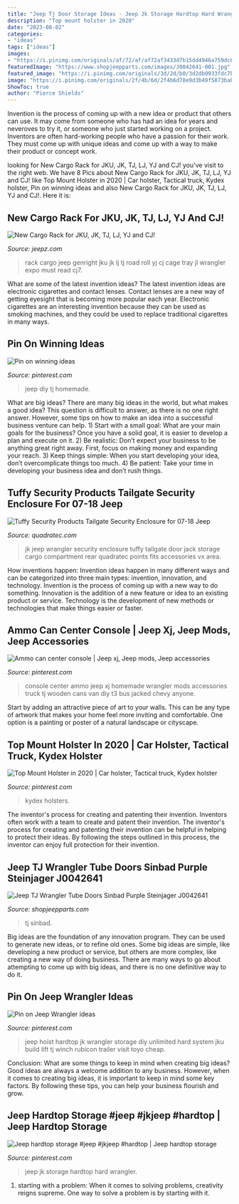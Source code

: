 ```yaml
---
title: "Jeep Tj Door Storage Ideas - Jeep Jk Storage Hardtop Hard Wrangler"
description: "Top mount holster in 2020"
date: "2023-08-02"
categories:
- "ideas"
tags: ["ideas"]
images:
- "https://i.pinimg.com/originals/af/72/af/af72af3433d7b15dd4946a759dc69115.jpg"
featuredImage: "https://www.shopjeepparts.com/images/J0042641-001.jpg"
featured_image: "https://i.pinimg.com/originals/3d/2d/b0/3d2db0933fdc7bb2ea8cf76b744725ed.jpg"
image: "https://i.pinimg.com/originals/2f/4b/6d/2f4b6d78e9d3b49f5873babc75e5bbf9.jpg"
ShowToc: true
author: "Pierce Shields"
---
```



Invention is the process of coming up with a new idea or product that others can use. It may come from someone who has had an idea for years and neveroves to try it, or someone who just started working on a project. Inventors are often hard-working people who have a passion for their work. They must come up with unique ideas and come up with a way to make their product or concept work.

	

		
looking for New Cargo Rack for JKU, JK, TJ, LJ, YJ and CJ! you've visit to the right web. We have 8 Pics about New Cargo Rack for JKU, JK, TJ, LJ, YJ and CJ! like Top Mount Holster in 2020 | Car holster, Tactical truck, Kydex holster, Pin on winning ideas and also New Cargo Rack for JKU, JK, TJ, LJ, YJ and CJ!. Here it is:
		
    
## New Cargo Rack For JKU, JK, TJ, LJ, YJ And CJ!

<img loading=lazy src="https://www.jeepz.com/forum/images/imported/2016/06/cr11_zpstcsqoypg-1.jpg" onerror="this.onerror=null;this.src='https://tse2.mm.bing.net/th?id=OIP.qb2lFFXIWTnriMSPU90QUAHaFj&amp;pid=15.1';" alt="New Cargo Rack for JKU, JK, TJ, LJ, YJ and CJ!">

_Source: jeepz.com_

>rack cargo jeep genright jku jk lj tj road roll yj cj cage tray jl wrangler expo must read cj7. 

	

What are some of the latest invention ideas?
The latest invention ideas are electronic cigarettes and contact lenses. Contact lenses are a new way of getting eyesight that is becoming more popular each year. Electronic cigarettes are an interesting invention because they can be used as smoking machines, and they could be used to replace traditional cigarettes in many ways.

    
## Pin On Winning Ideas

<img loading=lazy src="https://i.pinimg.com/736x/79/6d/10/796d10870faab418977aeec746b621a4--jeeps.jpg" onerror="this.onerror=null;this.src='https://tse2.mm.bing.net/th?id=OIP.4VshOKNpr4ciXroJSNDYJgHaJ3&amp;pid=15.1';" alt="Pin on winning ideas">

_Source: pinterest.com_

>jeep diy tj homemade. 

	

What are big ideas?
There are many big ideas in the world, but what makes a good idea? This question is difficult to answer, as there is no one right answer. However, some tips on how to make an idea into a successful business venture can help. 1) Start with a small goal: What are your main goals for the business? Once you have a solid goal, it is easier to develop a plan and execute on it. 2) Be realistic: Don’t expect your business to be anything great right away. First, focus on making money and expanding your reach. 3) Keep things simple: When you start developing your idea, don’t overcomplicate things too much. 4) Be patient: Take your time in developing your business idea and don’t rush things.

    
## Tuffy Security Products Tailgate Security Enclosure For 07-18 Jeep

<img loading=lazy src="https://www.quadratec.com/sites/default/files/styles/product_zoomed/public/product_images/160239.jpg" onerror="this.onerror=null;this.src='https://tse3.mm.bing.net/th?id=OIP.nFAZMwnHJkTiSVMQH6CwZgHaGG&amp;pid=15.1';" alt="Tuffy Security Products Tailgate Security Enclosure for 07-18 Jeep">

_Source: quadratec.com_

>jk jeep wrangler security enclosure tuffy tailgate door jack storage cargo compartment rear quadratec points fits accessories vx area. 

	

How inventions happen:
Invention ideas happen in many different ways and can be categorized into three main types: invention, innovation, and technology. Invention is the process of coming up with a new way to do something. Innovation is the addition of a new feature or idea to an existing product or service. Technology is the development of new methods or technologies that make things easier or faster.

    
## Ammo Can Center Console | Jeep Xj, Jeep Mods, Jeep Accessories

<img loading=lazy src="https://i.pinimg.com/originals/3d/2d/b0/3d2db0933fdc7bb2ea8cf76b744725ed.jpg" onerror="this.onerror=null;this.src='https://tse2.mm.bing.net/th?id=OIP.QxDodHKcZZyWeUorSfK7OwHaFj&amp;pid=15.1';" alt="Ammo can center console | Jeep xj, Jeep mods, Jeep accessories">

_Source: pinterest.com_

>console center ammo jeep xj homemade wrangler mods accessories truck tj wooden cans van diy t3 bus jacked chevy anyone. 

	

Start by adding an attractive piece of art to your walls. This can be any type of artwork that makes your home feel more inviting and comfortable. One option is a painting or poster of a natural landscape or cityscape.

    
## Top Mount Holster In 2020 | Car Holster, Tactical Truck, Kydex Holster

<img loading=lazy src="https://i.pinimg.com/originals/2f/4b/6d/2f4b6d78e9d3b49f5873babc75e5bbf9.jpg" onerror="this.onerror=null;this.src='https://tse4.mm.bing.net/th?id=OIP.NcqNbkhg_EYL9bevD5DUCQHaJ4&amp;pid=15.1';" alt="Top Mount Holster in 2020 | Car holster, Tactical truck, Kydex holster">

_Source: pinterest.com_

>kydex holsters. 

	

The inventor's process for creating and patenting their invention.
Inventors often work with a team to create and patent their invention. The inventor's process for creating and patenting their invention can be helpful in helping to protect their ideas. By following the steps outlined in this process, the inventor can enjoy full protection for their invention.

    
## Jeep TJ Wrangler Tube Doors Sinbad Purple Steinjager J0042641

<img loading=lazy src="https://www.shopjeepparts.com/images/J0042641-001.jpg" onerror="this.onerror=null;this.src='https://tse1.mm.bing.net/th?id=OIP.iX3q0Xs78GpqWjy2BbhIHwHaE7&amp;pid=15.1';" alt="Jeep TJ Wrangler Tube Doors Sinbad Purple Steinjager J0042641">

_Source: shopjeepparts.com_

>tj sinbad. 

	

Big ideas are the foundation of any innovation program. They can be used to generate new ideas, or to refine old ones. Some big ideas are simple, like developing a new product or service, but others are more complex, like creating a new way of doing business. There are many ways to go about attempting to come up with big ideas, and there is no one definitive way to do it.

    
## Pin On Jeep Wrangler Ideas

<img loading=lazy src="https://i.pinimg.com/736x/09/26/c8/0926c864513ec15a9ebc3b17f128dd99--jeep-unlimited-jeep-wave.jpg" onerror="this.onerror=null;this.src='https://tse4.mm.bing.net/th?id=OIP.j5bVWrOP_99-M5dcvvICEQHaFj&amp;pid=15.1';" alt="Pin on Jeep Wrangler ideas">

_Source: pinterest.com_

>jeep hoist hardtop jk wrangler storage diy unlimited hard system jku build lift tj winch rubicon trailer visit toyo cheap. 

	

Conclusion: What are some things to keep in mind when creating big ideas?
Good ideas are always a welcome addition to any business. However, when it comes to creating big ideas, it is important to keep in mind some key factors. By following these tips, you can help your business flourish and grow.

    
## Jeep Hardtop Storage #jeep #jkjeep #hardtop | Jeep Hardtop Storage

<img loading=lazy src="https://i.pinimg.com/originals/af/72/af/af72af3433d7b15dd4946a759dc69115.jpg" onerror="this.onerror=null;this.src='https://tse2.mm.bing.net/th?id=OIP.ftCJmxDbJ-Z_19Z9945gBQHaJ4&amp;pid=15.1';" alt="Jeep hardtop storage #jeep #jkjeep #hardtop | Jeep hardtop storage">

_Source: pinterest.com_

>jeep jk storage hardtop hard wrangler. 

	

1. starting with a problem: When it comes to solving problems, creativity reigns supreme. One way to solve a problem is by starting with it.

